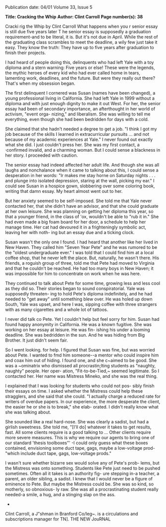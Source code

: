 Publication date: 04/01
Volume 33, Issue 5

**Title: Cracking the Whip**
**Author: Clint Carroll**
**Page number(s): 38**

Cracki rig the Whip 
by Clint Carroll 
What happens when you r senior 
essay is still due five years later 
T 
he senior essay is supposedly a graduation requirement-and 
to be literal, it is. But it's not due in April. While the rest of 
the graduating class scrambles to meet the deadline, a wily few just 
take it easy. They know the truth: They have up to five years after 
graduation to finish their projects. 

I had heard of people doing this, delinquents who had left Yale 
with a toy diploma and a stern warning: Five years or else! These 
were the legends, the mythic heroes of every kid who had ever called 
home in tears, lamenting work, deadlines, and the future. But were 
they really out there? That's when my obsession began. 

The first delinquent I cornered was Susan (names have been 
changed), a young professional living in California. She had left 
Yale in 1999 without a diploma and with just enough dignity to 
make it out West. For her, the senior essay had been of secondary 
importance, an afterthought in her world of activism, "event orga-
nizing," and liberalism. She was willing to tell me everything, even 
though she had been bedridden for days with a cold. 

She claimed that she hadn't needed a degree to get a job. "I 
think I got my job because of the skills I learned in extracurricular 
pursuits ... and not because of my academic experiences at Yale." I 
never found out exactly what she did. I just couldn't press her. She 
was my first contact, a ·confirmed invalid, and a charming woman. 
But I could sense a blackness in her story. I proceeded with caution. 

The senior essay had indeed affected her adult life. And though 
she was all laughs and nonchalance when it came to talking about 
this, I could sense a desperation in her words: "Ir makes me stay 
horne on Saturday nights . . . and plunge into isolated depression, 
staring at the wall, picking my ear." I could see Susan in a hospice 
gown, slobbering over some coloring book, writing that damn essay. 
My heart almost went out to her. 

But her anxiety seemed to be self-imposed. She told me that 
Yale never contacted her, that she didn't have an advisor, and that 
she could graduate at her own leisure. She was planning on getting 
her diploma this year, so that a younger friend, in the class of 'ox, 
wouldn't be able to "rub it in." She had even made a big foam board 
for her door, a schedule to help her manage time. Her cat had 
devoured it in a frighteningly symbolic act, leaving her with noth-
ing but an essay due and a ticking clock. 

Susan wasn't the only one I found. I had heard that another like 
her lived in New Haven. They called him "Seven Year Pete" and he 
was rumored to be the "oldest undergraduate ever." I was told that 
I could find him at a local coffee shop, that he never left the place. 
But, naturally, he wasn't there. His friends, a roguish group of three, 
told me that Pete had moved to Virginia and that he couldn't be 
reached. He had too many boys in New Haven; it was impossible 
for him to concentrate on work when he was here. 

They continued to 
talk about Pete for some 
time, growing less and less cool as 
they did so. Their stories began to sound 
conspiratorial. Yale was supposedly threaten-
ing to hold Pete's diploma indefinitely, and he had 
needed to "get away" until something blew over. He 
was holed up down South, Yale was upset, and here I 
was, sipping coffee with three strangers with as many cigarettes 
and a whole lot of tattoos. 

I never did talk co Pete. Yet I couldn't help but feel sorry for 
him. Susan had found happy anonymity in California. He was a 
known fugitive. She was working on her essay at leisure. He was fin-
ishing his under a looming deadline. She was bedridden in the sun. 
And he was hiding from Big Brother. It just didn't seem fair. 

So I went looking. for help. I figured that Susan was fine, but 
was worried about Pete. I wanted to fmd him someone--a mentor 
who could inspire him and coax him out of hiding. I found one, 
and she c~aimed to be good. She was a ~ominatrix who dismissed 
all procrastin;lting students as "naughty, naughty" people. Her oper-
ation, "Fit-to-be-Tied,~ seemed legitimate. So I contacted her. Her 
name was Mistress Mineko, and she was the real thing. 

I explained that I was looking for students who could not pos-
sibly finish their essays on time. I asked whether the Mistress could 
help these stragglers, and she said that she could. "I actually charge 
a reduced rate for writers of overdue papers. In our experience, the 
more desperate the client, the easier he or she is to break," she elab-
orated. I didn't really know what she was talking about. 

She sounded like a real hard-nose. She was clearly a sadist, but 
had a girlish sweetness. She told me, "[I'll do] whatever it takes to 
get results, fast. All some clients require is a good talking to ... 
Other clients require more severe measures. This is why we require 
our agents to bring one of our standard 'thesis toolboxes"' -I could 
only guess what these boxes contained, envisioning some duct tape, 
gags, maybe a low-voltage prod-"which include duct tape, gags, 
low-voltage prods." 

I wasn't sure whether bizarre sex would solve any of Pete's prob-
lems, but the Mistress was onto something. Students like Pete just 
need to be pushed sometimes. Often all it takes is an authority fig-
ure stepping in-a teacher, a parent, an older sibling, a sadist. I 
knew that I would never be a figure of eminence to Pete. But maybe 
the Mistress could be. She was so kind, so motherly, so obnoxious-
ly raw. She was all a procrastinating student really needed-a smile, 
a hug, and a stinging slap on the ass. 

-
Clint Carroll, a J"shman in Branford Co/leg~. is a 
circulations and subscriptions manager for TN]. 
THE NEW JouRNAL